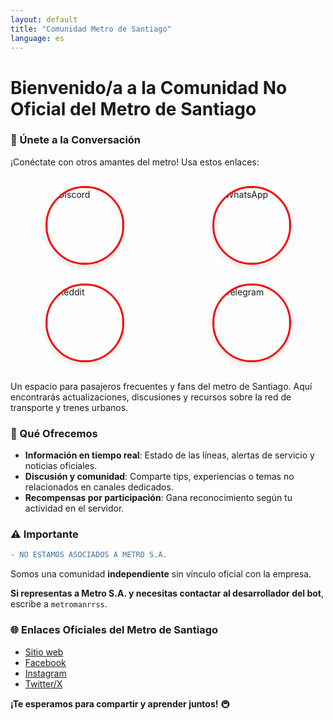 ```yaml
---
layout: default
title: "Comunidad Metro de Santiago"
language: es
---
```


# **Bienvenido/a a la Comunidad No Oficial del Metro de Santiago**  

### **🔗 Únete a la Conversación**  
¡Conéctate con otros amantes del metro! Usa estos enlaces: 

<div style="display: grid; grid-template-columns: repeat(2, 1fr); gap: 30px; margin: 30px 0; place-items: center;">
  <a href="https://miniurl.cl/cmdstgodis" class="social-circle">
    <img src="https://github.com/user-attachments/assets/f9fa4e5f-248f-4247-b1f5-a258c5ac192d" alt="Discord">
  </a>
  <a href="https://miniurl.cl/cmdstgowhats" class="social-circle">
    <img src="https://github.com/user-attachments/assets/5c1cbea1-5048-4e16-b3ae-3ad0d6b50f80" alt="WhatsApp">
  </a>
  <a href="https://miniurl.cl/cmdstgored" class="social-circle">
    <img src="https://github.com/user-attachments/assets/94a232e7-2777-40d0-9f00-a9f13da717e7" alt="Reddit">
  </a>
  <a href="https://miniurl.cl/cmdstgotel" class="social-circle">
    <img src="https://github.com/user-attachments/assets/c6fbdcfb-6cbd-4e56-86eb-6298783fafa1" alt="Telegram">
  </a>
</div>

<style>
  .social-circle {
    display: flex;
    justify-content: center;
    align-items: center;
    width: 120px;
    height: 120px;
    border-radius: 50%;
    border: 3px solid #ff0000;
    overflow: hidden; /* This clips the image to the circle */
    box-shadow: 0 4px 8px rgba(0, 0, 0, 0.1);
    transition: all 0.3s ease;
    position: relative;
    background: transparent;
  }
  
  .social-circle::before {
    content: '';
    position: absolute;
    top: 0;
    left: 0;
    width: 100%;
    height: 100%;
    border-radius: 50%;
    background: rgba(255, 0, 0, 0.1);
    transform: scale(0);
    transition: transform 0.3s ease;
    z-index: 1;
  }
  
  .social-circle:hover {
    transform: translateY(-5px);
    box-shadow: 0 8px 16px rgba(255, 0, 0, 0.2);
    border-color: #ff3333;
  }
  
  .social-circle:active {
    transform: translateY(0) scale(0.95);
  }
  
  .social-circle:hover::before {
    transform: scale(1);
  }
  
  .social-circle img {
    width: 100%; /* Image will fill container but maintain aspect ratio */
    height: 100%;
    object-fit: cover; /* This will crop the image to fill the circle */
    transition: transform 0.3s ease;
  }
  
  .social-circle:hover img {
    transform: scale(1.1);
  }
  
  @keyframes pulse {
    0% { box-shadow: 0 0 0 0 rgba(255, 0, 0, 0.4); }
    70% { box-shadow: 0 0 0 15px rgba(255, 0, 0, 0); }
    100% { box-shadow: 0 0 0 0 rgba(255, 0, 0, 0); }
  }
  
  .social-circle:focus {
    outline: none;
    animation: pulse 0.75s;
  }
</style>

Un espacio para pasajeros frecuentes y fans del metro de Santiago. Aquí encontrarás actualizaciones, discusiones y recursos sobre la red de transporte y trenes urbanos.  

### **🌟 Qué Ofrecemos**  
- **Información en tiempo real**: Estado de las líneas, alertas de servicio y noticias oficiales.  
- **Discusión y comunidad**: Comparte tips, experiencias o temas no relacionados en canales dedicados.  
- **Recompensas por participación**: Gana reconocimiento según tu actividad en el servidor.  

### **⚠️ Importante**  
```diff  
- NO ESTAMOS ASOCIADOS A METRO S.A.  
```  
Somos una comunidad **independiente** sin vínculo oficial con la empresa.  

**Si representas a Metro S.A. y necesitas contactar al desarrollador del bot**, escribe a `metromanrrss`.  
### **🌐 Enlaces Oficiales del Metro de Santiago**  
- [Sitio web](https://www.metro.cl)  
- [Facebook](https://www.facebook.com/Metrostgo/)  
- [Instagram](https://www.instagram.com/metrodesantiago/)  
- [Twitter/X](https://twitter.com/metrodesantiago)  

**¡Te esperamos para compartir y aprender juntos!** 🚇  
```

